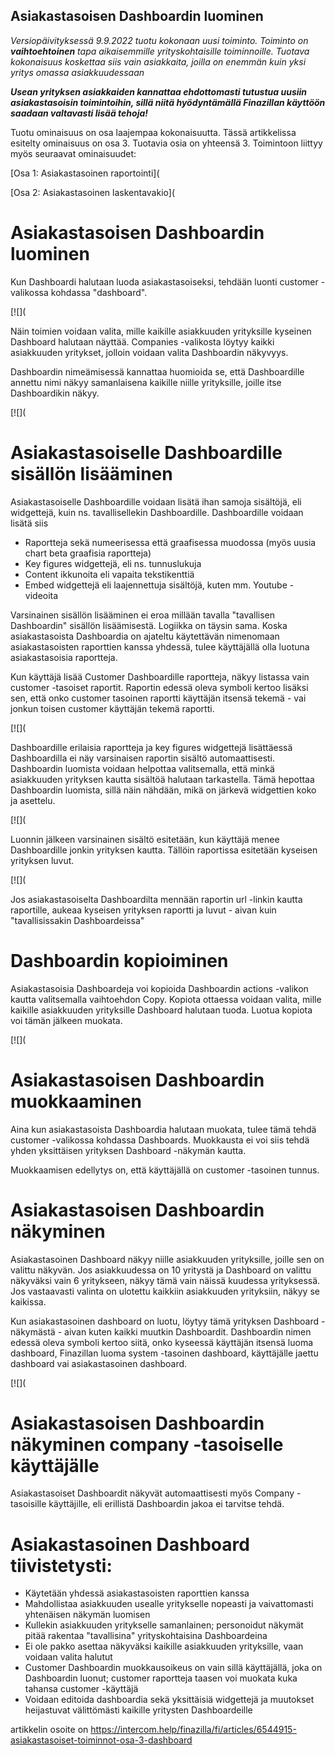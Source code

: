 ## Asiakastasoisen Dashboardin luominen

​*Versiopäivityksessä 9.9.2022 tuotu kokonaan uusi toiminto. Toiminto on **vaihtoehtoinen** tapa aikaisemmille yrityskohtaisille toiminnoille. Tuotava kokonaisuus koskettaa siis vain asiakkaita, joilla on enemmän kuin yksi yritys omassa asiakkuudessaan*

***Usean yrityksen asiakkaiden kannattaa ehdottomasti tutustua uusiin asiakastasoisin toimintoihin, sillä niitä hyödyntämällä Finazillan käyttöön saadaan valtavasti lisää tehoja!***

Tuotu ominaisuus on osa laajempaa kokonaisuutta. Tässä artikkelissa esitelty ominaisuus on osa 3. Tuotavia osia on yhteensä 3. Toimintoon liittyy myös seuraavat ominaisuudet:

[Osa 1: Asiakastasoinen raportointi](

[Osa 2: Asiakastasoinen laskentavakio](

# Asiakastasoisen Dashboardin luominen

Kun Dashboardi halutaan luoda asiakastasoiseksi, tehdään luonti customer -valikossa kohdassa "dashboard".

[![](

Näin toimien voidaan valita, mille kaikille asiakkuuden yrityksille kyseinen Dashboard halutaan näyttää. Companies -valikosta löytyy kaikki asiakkuuden yritykset, jolloin voidaan valita Dashboardin näkyvyys.

Dashboardin nimeämisessä kannattaa huomioida se, että Dashboardille annettu nimi näkyy samanlaisena kaikille niille yrityksille, joille itse Dashboardikin näkyy.

[![](

# Asiakastasoiselle Dashboardille sisällön lisääminen

Asiakastasoiselle Dashboardille voidaan lisätä ihan samoja sisältöjä, eli widgettejä, kuin ns. tavallisellekin Dashboardille. Dashboardille voidaan lisätä siis

* Raportteja sekä numeerisessa että graafisessa muodossa (myös uusia chart beta graafisia raportteja)
* Key figures widgettejä, eli ns. tunnuslukuja
* Content ikkunoita eli vapaita tekstikenttiä
* Embed widgettejä eli laajennettuja sisältöjä, kuten mm. Youtube -videoita

Varsinainen sisällön lisääminen ei eroa millään tavalla "tavallisen Dashboardin" sisällön lisäämisestä. Logiikka on täysin sama. Koska asiakastasoista Dashboardia on ajateltu käytettävän nimenomaan asiakastasoisten raporttien kanssa yhdessä, tulee käyttäjällä olla luotuna asiakastasoisia raportteja.

Kun käyttäjä lisää Customer Dashboardille raportteja, näkyy listassa vain customer -tasoiset raportit. Raportin edessä oleva symboli kertoo lisäksi sen, että onko customer tasoinen raportti käyttäjän itsensä tekemä - vai jonkun toisen customer käyttäjän tekemä raportti.

[![](

Dashboardille erilaisia raportteja ja key figures widgettejä lisättäessä Dashboardilla ei näy varsinaisen raportin sisältö automaattisesti. Dashboardin luomista voidaan helpottaa valitsemalla, että minkä asiakkuuden yrityksen kautta sisältöä halutaan tarkastella. Tämä hepottaa Dashboardin luomista, sillä näin nähdään, mikä on järkevä widgettien koko ja asettelu.

[![](

Luonnin jälkeen varsinainen sisältö esitetään, kun käyttäjä menee Dashboardille jonkin yrityksen kautta. Tällöin raportissa esitetään kyseisen yrityksen luvut.

[![](

Jos asiakastasoiselta Dashboardilta mennään raportin url -linkin kautta raportille, aukeaa kyseisen yrityksen raportti ja luvut - aivan kuin "tavallisissakin Dashboardeissa"

# Dashboardin kopioiminen

Asiakastasoisia Dashboardeja voi kopioida Dashboardin actions -valikon kautta valitsemalla vaihtoehdon Copy. Kopiota ottaessa voidaan valita, mille kaikille asiakkuuden yrityksille Dashboard halutaan tuoda. Luotua kopiota voi tämän jälkeen muokata.

[![](

# Asiakastasoisen Dashboardin muokkaaminen

Aina kun asiakastasoista Dashboardia halutaan muokata, tulee tämä tehdä customer -valikossa kohdassa Dashboards. Muokkausta ei voi siis tehdä yhden yksittäisen yrityksen Dashboard -näkymän kautta.

Muokkaamisen edellytys on, että käyttäjällä on customer -tasoinen tunnus.

# Asiakastasoisen Dashboardin näkyminen

Asiakastasoinen Dashboard näkyy niille asiakkuuden yrityksille, joille sen on valittu näkyvän. Jos asiakkuudessa on 10 yritystä ja Dashboard on valittu näkyväksi vain 6 yritykseen, näkyy tämä vain näissä kuudessa yrityksessä. Jos vastaavasti valinta on ulotettu kaikkiin asiakkuuden yrityksiin, näkyy se kaikissa.

Kun asiakastasoinen dashboard on luotu, löytyy tämä yrityksen Dashboard -näkymästä - aivan kuten kaikki muutkin Dashboardit. Dashboardin nimen edessä oleva symboli kertoo siitä, onko kyseessä käyttäjän itsensä luoma dashboard, Finazillan luoma system -tasoinen dashboard, käyttäjälle jaettu dashboard vai asiakastasoinen dashboard.

[![](

# Asiakastasoisen Dashboardin näkyminen company -tasoiselle käyttäjälle

Asiakastasoiset Dashboardit näkyvät automaattisesti myös Company -tasoisille käyttäjille, eli erillistä Dashboardin jakoa ei tarvitse tehdä.

# Asiakastasoinen Dashboard tiivistetysti:

* Käytetään yhdessä asiakastasoisten raporttien kanssa
* Mahdollistaa asiakkuuden usealle yritykselle nopeasti ja vaivattomasti yhtenäisen näkymän luomisen
* Kullekin asiakkuuden yritykselle samanlainen; personoidut näkymät pitää rakentaa "tavallisina" yrityskohtaisina Dashboardeina
* Ei ole pakko asettaa näkyväksi kaikille asiakkuuden yrityksille, vaan voidaan valita halutut
* Customer Dashboardin muokkausoikeus on vain sillä käyttäjällä, joka on Dashboardin luonut; customer raportteja taasen voi muokata kuka tahansa customer -käyttäjä
* Voidaan editoida dashboardia sekä yksittäisiä widgettejä ja muutokset heijastuvat välittömästi kaikille yritysten Dashboardeille


artikkelin osoite on https://intercom.help/finazilla/fi/articles/6544915-asiakastasoiset-toiminnot-osa-3-dashboard


